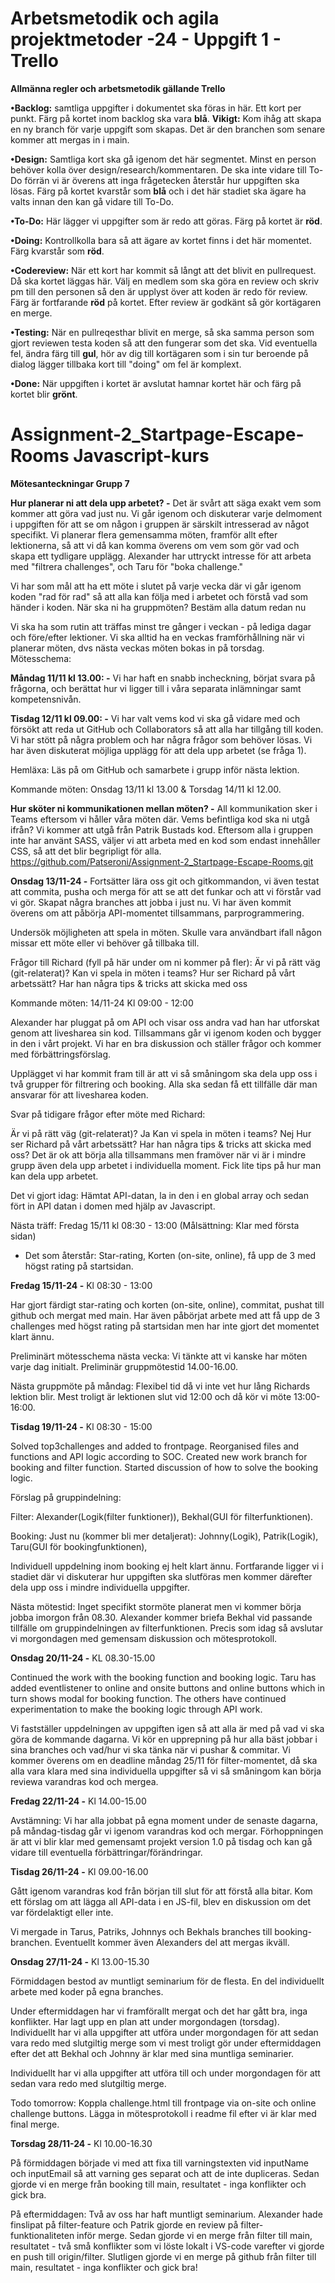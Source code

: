 # Arbetsmetodik och agila projektmetoder -24 - Uppgift 1 - Trello

**Allmänna regler och arbetsmetodik gällande Trello**

**•Backlog:** samtliga uppgifter i dokumentet ska föras in här. Ett kort per punkt. Färg på kortet inom backlog ska vara **blå**. **Vikigt:** Kom ihåg att skapa en ny branch för varje uppgift som skapas. Det är den branchen som senare kommer att mergas in i main.

**•Design:** Samtliga kort ska gå igenom det här segmentet. Minst en person behöver kolla över design/research/kommentaren. De ska inte vidare till To-Do förrän vi är överens att inga frågetecken återstår hur uppgiften ska lösas. Färg på kortet kvarstår som **blå** och i det här stadiet ska ägare ha valts innan den kan gå vidare till To-Do.

**•To-Do:** Här lägger vi uppgifter som är redo att göras. Färg på kortet är **röd**.

**•Doing:** Kontrollkolla bara så att ägare av kortet finns i det här momentet. Färg kvarstår som **röd**.

**•Codereview:** När ett kort har kommit så långt att det blivit en pullrequest. Då ska kortet läggas här. Välj en medlem som ska göra en review och skriv pm till den personen så den är upplyst över att koden är redo för review. Färg är fortfarande **röd** på kortet. Efter review är godkänt så gör kortägaren en merge.

**•Testing:** När en pullreqesthar blivit en merge, så ska samma person som gjort reviewen testa koden så att den fungerar som det ska. Vid eventuella fel, ändra färg till **gul**, hör av dig till kortägaren som i sin tur beroende på dialog lägger tillbaka kort till "doing" om fel är komplext.

**•Done:** När uppgiften i kortet är avslutat hamnar kortet här och färg på kortet blir **grönt**.


# Assignment-2_Startpage-Escape-Rooms Javascript-kurs

**Mötesanteckningar Grupp 7**

**Hur planerar ni att dela upp arbetet? -** 
Det är svårt att säga exakt vem som kommer att göra vad just nu. Vi går igenom och diskuterar varje delmoment i uppgiften för att se om någon i gruppen är särskilt intresserad av något specifikt. Vi planerar flera gemensamma möten, framför allt efter lektionerna, så att vi då kan komma överens om vem som gör vad och skapa ett tydligare upplägg. Alexander har uttryckt intresse för att arbeta med "filtrera challenges", och Taru för "boka challenge."

Vi har som mål att ha ett möte i slutet på varje vecka där vi går igenom koden "rad för rad" så att alla kan följa med i arbetet och förstå vad som händer i koden.
När ska ni ha gruppmöten? Bestäm alla datum redan nu

Vi ska ha som rutin att träffas minst tre gånger i veckan - på lediga dagar och före/efter lektioner. Vi ska alltid ha en veckas framförhållning när vi planerar möten, dvs nästa veckas möten bokas in på torsdag. 
Mötesschema:

**Måndag 11/11 kl 13.00: -** 
Vi har haft en snabb incheckning, börjat svara på frågorna, och berättat hur vi ligger till i våra separata inlämningar samt kompetensnivån.

**Tisdag 12/11 kl 09.00: -** 
Vi har valt vems kod vi ska gå vidare med och försökt att reda ut GitHub och Collaborators så att alla har tillgång till koden. Vi har stött på några problem och har några frågor som behöver lösas. Vi har även diskuterat möjliga upplägg för att dela upp arbetet (se fråga 1).

Hemläxa: Läs på om GitHub och samarbete i grupp inför nästa lektion.

Kommande möten: Onsdag 13/11 kl 13.00 & Torsdag 14/11 kl 12.00.

**Hur sköter ni kommunikationen mellan möten? -**
All kommunikation sker i Teams eftersom vi håller våra möten där.
Vems befintliga kod ska ni utgå ifrån?
Vi kommer att utgå från Patrik Bustads kod. Eftersom alla i gruppen inte har använt SASS, väljer vi att arbeta med en kod som endast innehåller CSS, så att det blir begripligt för alla. https://github.com/Patseroni/Assignment-2_Startpage-Escape-Rooms.git

**Onsdag 13/11-24 -**
Fortsätter lära oss git och gitkommandon, vi även testat att commita, pusha och merga för att se att det funkar och att vi förstår vad vi gör. Skapat några branches att jobba i just nu. Vi har även kommit överens om att påbörja API-momentet tillsammans, parprogrammering. 

Undersök möjligheten att spela in möten. Skulle vara användbart ifall någon missar ett möte eller vi behöver gå tillbaka till. 

Frågor till Richard (fyll på här under om ni kommer på fler): 
Är vi på rätt väg (git-relaterat)?
Kan vi spela in möten i teams?
Hur ser Richard på vårt arbetssätt? Har han några tips & tricks att skicka med oss

Kommande möten:
14/11-24
Kl 09:00 - 12:00

Alexander har pluggat på om API och visar oss andra vad han har utforskat genom att livesharea sin kod. Tillsammans går vi igenom koden och bygger in den i vårt projekt. Vi har en bra diskussion och ställer frågor och kommer med förbättringsförslag. 

Upplägget vi har kommit fram till är att vi så småningom ska dela upp oss i två grupper för filtrering och booking. Alla ska sedan få ett tillfälle där man ansvarar för att livesharea koden. 

Svar på tidigare frågor efter möte med Richard:

Är vi på rätt väg (git-relaterat)? Ja
Kan vi spela in möten i teams? Nej
Hur ser Richard på vårt arbetssätt? Har han några tips & tricks att skicka med oss? Det är ok att börja alla tillsammans men framöver när vi är i mindre grupp även dela upp arbetet i individuella moment. Fick lite tips på hur man kan dela upp arbetet.

Det vi gjort idag:
Hämtat API-datan, la in den i en global array och sedan fört in API datan i domen med hjälp av Javascript.

Nästa träff: Fredag 15/11 kl 08:30 - 13:00 (Målsättning: Klar med första sidan)
- Det som återstår:
Star-rating, Korten (on-site, online), få upp de 3 med högst rating på startsidan.

**Fredag 15/11-24 -**
Kl 08:30 - 13:00

Har gjort färdigt star-rating och korten (on-site, online), commitat, pushat till github och mergat med main. Har även påbörjat arbete med att få upp de 3 challenges med högst rating på startsidan men har inte gjort det momentet klart ännu.

Preliminärt mötesschema nästa vecka: Vi tänkte att vi kanske har möten varje dag initialt. Preliminär gruppmötestid 14.00-16.00.

Nästa gruppmöte på måndag: Flexibel tid då vi inte vet hur lång Richards lektion blir. Mest troligt är lektionen slut vid 12:00 och då kör vi möte 13:00-16:00.

**Tisdag 19/11-24 -**
Kl 08:30 - 15:00

Solved top3challenges and added to frontpage.
Reorganised files and functions and API logic according to SOC.
Created new work branch for booking and filter function.
Started discussion of how to solve the booking logic.

Förslag på gruppindelning:

Filter: Alexander(Logik(filter funktioner)),  Bekhal(GUI för filterfunktionen).

Booking: Just nu (kommer bli mer detaljerat): Johnny(Logik), Patrik(Logik), Taru(GUI för bookingfunktionen),

Individuell uppdelning inom booking ej helt klart ännu. Fortfarande ligger vi i stadiet där vi diskuterar hur uppgiften ska slutföras men kommer därefter dela upp oss i mindre individuella uppgifter.

Nästa mötestid: Inget specifikt stormöte planerat men vi kommer börja jobba imorgon från 08.30. Alexander kommer briefa Bekhal vid passande tillfälle om gruppindelningen av filterfunktionen. Precis som idag så avslutar vi morgondagen med gemensam diskussion och mötesprotokoll.

**Onsdag 20/11-24 -**
KL 08.30-15.00

Continued the work with the booking function and booking logic. Taru has added eventlistener to online and onsite buttons and online buttons which in turn shows modal for booking function. 
The others have continued experimentation to make the booking logic through API work.

Vi fastställer uppdelningen av uppgiften igen så att alla är med på vad vi ska göra de kommande dagarna. Vi kör en upprepning på hur alla bäst jobbar i sina branches och vad/hur vi ska tänka när vi pushar & commitar. Vi kommer överens om en deadline måndag 25/11 för filter-momentet, då ska alla vara klara med sina individuella uppgifter så vi så småningom kan börja reviewa varandras kod och mergea. 

**Fredag 22/11-24 -**
Kl 14.00-15.00

Avstämning: Vi har alla jobbat på egna moment under de senaste dagarna, på måndag-tisdag går vi igenom varandras kod och mergar. Förhoppningen är att vi blir klar med gemensamt projekt version 1.0 på tisdag och kan gå vidare till eventuella förbättringar/förändringar.

**Tisdag 26/11-24 -**
Kl 09.00-16.00

Gått igenom varandras kod från början till slut för att förstå alla bitar. Kom ett förslag om att lägga all API-data i en JS-fil, blev en diskussion om det var fördelaktigt eller inte. 

Vi mergade in Tarus, Patriks, Johnnys och Bekhals branches till booking-branchen. Eventuellt kommer även Alexanders del att mergas ikväll. 

**Onsdag 27/11-24 -**
Kl 13.00-15.30

Förmiddagen bestod av muntligt seminarium för de flesta. En del individuellt arbete med koder på egna branches. 

Under eftermiddagen har vi framförallt mergat och det har gått bra, inga konflikter. Har lagt upp en plan att under morgondagen (torsdag). Individuellt har vi alla uppgifter att utföra under morgondagen för att sedan vara redo med slutgiltig merge som vi mest troligt gör under eftermiddagen efter det att Bekhal och Johnny är klar med sina muntliga seminarier.

Individuellt har vi alla uppgifter att utföra till och under morgondagen för att sedan vara redo med slutgiltig merge.

Todo tomorrow:
Koppla challenge.html till frontpage via on-site och online challenge buttons.
Lägga in mötesprotokoll i readme fil efter vi är klar med final merge.

**Torsdag 28/11-24 -**
Kl 10.00-16.30

På förmiddagen började vi med att fixa till varningstexten vid inputName och inputEmail så att varning ges separat och att de inte dupliceras. Sedan gjorde vi en merge från booking till main, resultatet - inga konflikter och gick bra.

På eftermiddagen: Två av oss har haft muntligt seminarium. Alexander hade finslipat på filter-feature och Patrik gjorde en review på filter-funktionaliteten inför merge. Sedan gjorde vi en merge från filter till main, resultatet - två små konflikter som vi löste lokalt i VS-code varefter vi gjorde en push till origin/filter. Slutligen gjorde vi en merge på github från filter till main, resultatet - inga konflikter och gick bra!

